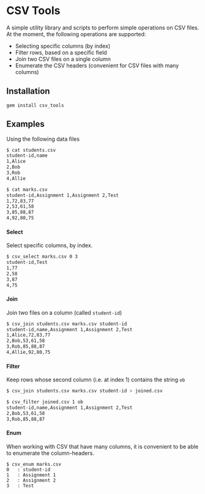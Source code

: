 # CSV Tools

A simple utility library and scripts to perform simple operations on CSV files.
At the moment, the following operations are supported:

 * Selecting specific columns (by index)
 * Filter rows, based on a specific field
 * Join two CSV files on a single column
 * Enumerate the CSV headers (convenient for CSV files with many columns)

## Installation

```
gem install csv_tools
```

## Examples

Using the following data files

```sh
$ cat students.csv
student-id,name
1,Alice
2,Bob
3,Rob
4,Allie

$ cat marks.csv
student-id,Assignment 1,Assignment 2,Test
1,72,83,77
2,53,61,58
3,85,88,87
4,92,80,75
```

#### Select

Select specific columns, by index.

```sh
$ csv_select marks.csv 0 3
student-id,Test
1,77
2,58
3,87
4,75
```

#### Join

Join two files on a column (called `student-id`)

```sh
$ csv_join students.csv marks.csv student-id
student-id,name,Assignment 1,Assignment 2,Test
1,Alice,72,83,77
2,Bob,53,61,58
3,Rob,85,88,87
4,Allie,92,80,75
```

#### Filter

Keep rows whose second column (i.e. at index 1) contains the string `ob`

```sh
$ csv_join students.csv marks.csv student-id > joined.csv

$ csv_filter joined.csv 1 ob
student-id,name,Assignment 1,Assignment 2,Test
2,Bob,53,61,58
3,Rob,85,88,87
```

#### Enum

When working with CSV that have many columns, it is convenient to be able to
enumerate the column-headers.

```
$ csv_enum marks.csv
0	: student-id
1	: Assignment 1
2	: Assignment 2
3	: Test
```
